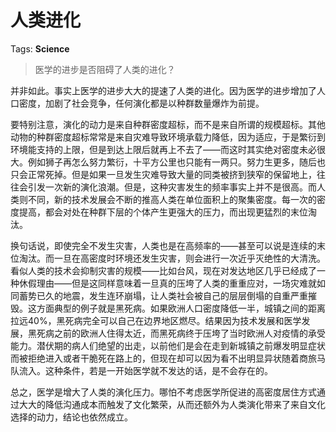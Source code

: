 # 人类进化

Tags: **Science**

> 医学的进步是否阻碍了人类的进化？



并非如此。事实上医学的进步大大的提速了人类的进化。因为医学的进步增加了人口密度，加剧了社会竞争，任何演化都是以种群数量爆炸为前提。

要特别注意，演化的动力是来自种群密度超标，而不是来自所谓的规模超标。其他动物的种群密度超标常常是来自灾难导致环境承载力降低，因为适应，于是繁衍到环境能支持的上限，但是到达上限后就再上不去了——而这时其实绝对密度未必很大。例如狮子再怎么努力繁衍，十平方公里也只能有一两只。努力生更多，随后也只会正常死掉。但是如果一旦发生灾难导致大量的同类被挤到狭窄的保留地上，往往会引发一次新的演化浪潮。但是，这种灾害发生的频率事实上并不是很高。而人类则不同，新的技术发展会不断的推高人类在单位面积上的聚集密度。每一次的密度提高，都会对处在种群下层的个体产生更强大的压力，而出现更猛烈的末位淘汰。

换句话说，即使完全不发生灾害，人类也是在高频率的——甚至可以说是连续的末位淘汰。而一旦在高密度时环境还发生灾害，则会进行一次近乎灭绝性的大清洗。看似人类的技术会抑制灾害的规模——比如台风，现在对发达地区几乎已经成了一种休假理由——但是这同样意味着一旦真的压垮了人类的重重应对，一场灾难就如同蓄势已久的地震，发生连环崩塌，让人类社会被自己的层层倒塌的自重严重摧毁。这方面典型的例子就是黑死病。如果欧洲人口密度降低一半，城镇之间的距离拉远40%，黑死病完全可以自己在边界地区燃尽。结果因为技术发展和医学发展，黑死病之前的欧洲人住得太近，而黑死病终于压垮了当时欧洲人对疫情的承受能力。潜伏期的病人们绝望的出走，以前他们是会在走到新城镇之前爆发明显症状而被拒绝进入或者干脆死在路上的，但现在却可以因为看不出明显异状随着商旅马队流入。这种条件，若是一开始医学就不发达的话，是不会存在的。

总之，医学是增大了人类的演化压力。哪怕不考虑医学所促进的高密度居住方式通过大大的降低沟通成本而触发了文化繁荣，从而还额外为人类演化带来了来自文化选择的动力，结论也依然成立。



